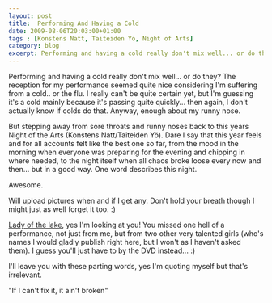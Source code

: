 ```yaml
---
layout: post
title:  Performing And Having a Cold
date: 2009-08-06T20:03:00+01:00
tags : [Konstens Natt, Taiteiden Yö, Night of Arts]
category: blog
excerpt: Performing and having a cold really don't mix well... or do they?
---
```

Performing and having a cold really don't mix well... or do they? The reception for my performance seemed quite nice considering I'm suffering from a cold.. or the flu. I really can't be quite certain yet, but I'm guessing it's a cold mainly because it's passing quite quickly... then again, I don't actually know if colds do that. Anyway, enough about my runny nose.

But stepping away from sore throats and runny noses back to this years Night of the Arts (Konstens Natt/Taiteiden Yö). Dare I say that this year feels and for all accounts felt like the best one so far, from the mood in the morning when everyone was preparing for the evening and chipping in where needed, to the night itself when all chaos broke loose every now and then... but in a good way. One word describes this night.

Awesome.

Will upload pictures when and if I get any. Don't hold your breath though I might just as well forget it too. :)

[Lady of the lake][lake], yes I'm looking at you! You missed one hell of a performance, not just from me, but from two other very talented girls (who's names I would gladly publish right here, but I won't as I haven't asked them). I guess you'll just have to by the DVD instead... :)

I'll leave you with these parting words, yes I'm quoting myself but that's irrelevant.

"If I can't fix it, it ain't broken"

[lake]: http://lakealike.blogspot.co.uk/